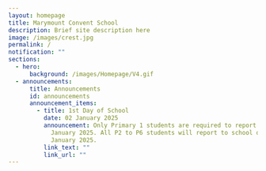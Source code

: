 ```yaml
---
layout: homepage
title: Marymount Convent School
description: Brief site description here
image: /images/crest.jpg
permalink: /
notification: ""
sections:
  - hero:
      background: /images/Homepage/V4.gif
  - announcements:
      title: Announcements
      id: announcements
      announcement_items:
        - title: 1st Day of School
          date: 02 January 2025
          announcement: Only Primary 1 students are required to report to school on 2nd
            January 2025. All P2 to P6 students will report to school on 3rd
            January 2025.
          link_text: ""
          link_url: ""
---
```

